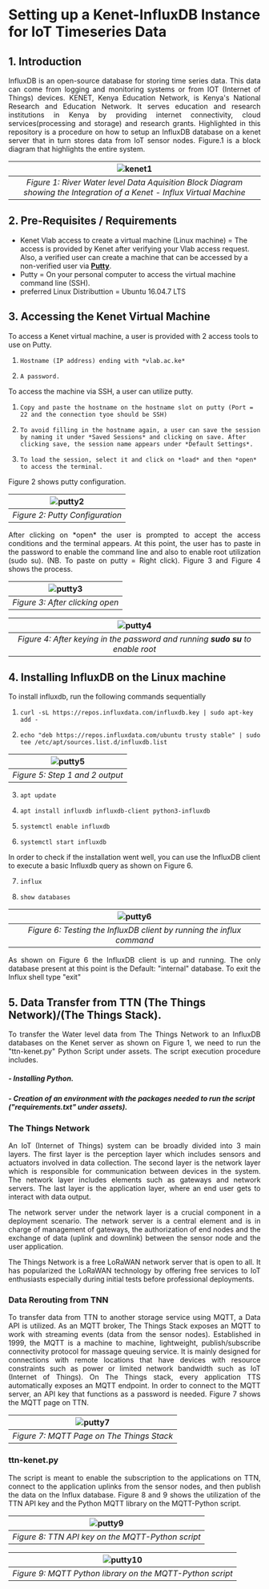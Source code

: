 # Setting up a Kenet-InfluxDB Instance for IoT Timeseries Data

## 1. Introduction

<p align="justify">InfluxDB is an open-source database for storing time series data. This data can come from logging and monitoring systems or from IOT (Internet of Things) devices. KENET, Kenya Education Network, is Kenya's National Research and Education Network. It serves education and research institutions in Kenya by providing internet connectivity, cloud services(processing and storage) and research grants. Highlighted in this repository is a procedure on how to setup an InfluxDB database on a kenet server that in turn stores data from IoT sensor nodes. Figure.1 is a block diagram that highlights the entire system.</p> 

| ![kenet1](/img/block2.PNG) | 
|:--:| 
| *Figure 1: River Water level Data Aquisition Block Diagram showing the Integration of a Kenet - Influx Virtual Machine* |

## 2. Pre-Requisites / Requirements

- Kenet Vlab access to create a virtual machine (Linux machine) = The access is provided by Kenet after verifying your Vlab access request. Also, a verified user can create a machine that can be accessed by a non-verified user via  **[Putty](https://www.chiark.greenend.org.uk/~sgtatham/putty/latest.html)**.
- Putty = On your personal computer to access the virtual machine command line (SSH).
- preferred Linux Distributtion = Ubuntu 16.04.7 LTS

## 3. Accessing the Kenet Virtual Machine

To access a Kenet virtual machine, a user is provided with 2 access tools to use on Putty.

1. `Hostname (IP address) ending with *vlab.ac.ke*`

2. `A password.`

To access the machine via SSH, a user can utilize putty.

1. `Copy and paste the hostname on the hostname slot on putty (Port = 22 and the connection tyoe should be SSH)`

2. `To avoid filling in the hostname again, a user can save the session by naming it under *Saved Sessions* and clicking on save. After clicking save, the session name appears under *Default Settings*.` 

3. `To load the session, select it and click on *load* and then *open* to access the terminal.` 

Figure 2 shows putty configuration.

| ![putty2](/img/putty2.PNG) | 
|:--:| 
| *Figure 2: Putty Configuration* |

<p align="justify">After clicking on *open* the user is prompted to accept the access conditions and the terminal appears. At this point, the user has to paste in the password to enable the command line and also to enable root utilization (sudo su). (NB. To paste on putty = Right click). Figure 3 and Figure 4 shows the process.</p>

| ![putty3](/img/putty3.jpg) | 
|:--:| 
| *Figure 3: After clicking open* |

| ![putty4](/img/putty4.jpg) | 
|:--:| 
| *Figure 4: After keying in the password and running **sudo su** to enable root* |

## 4. Installing InfluxDB on the Linux machine

To install influxdb, run the following commands sequentially 

1. `curl -sL https://repos.influxdata.com/influxdb.key | sudo apt-key add -`

2. `echo "deb https://repos.influxdata.com/ubuntu trusty stable" | sudo tee /etc/apt/sources.list.d/influxdb.list`

| ![putty5](/img/putty5.jpg) | 
|:--:| 
| *Figure 5: Step 1 and 2 output* |

3. `apt update`

4. `apt install influxdb influxdb-client python3-influxdb`

5. `systemctl enable influxdb`

6. `systemctl start influxdb`

In order to check if the installation went well, you can use the InfluxDB client to execute a basic Influxdb query as shown on Figure 6.

7. `influx`

8. `show databases`

| ![putty6](/img/putty6.PNG) | 
|:--:| 
| *Figure 6: Testing the InfluxDB client by running the influx command* |

<p align="justify">As shown on Figure 6 the InfluxDB client is up and running. The only database present at this point is the Default: "internal" database. To exit the Influx shell type "exit"</p>

## 5. Data Transfer from TTN (The Things Network)/(The Things Stack).
<p align="justify"> To transfer the Water level data from The Things Network to an InfluxDB databases on the Kenet server as shown on Figure 1, we need to run the "ttn-kenet.py" Python Script under assets. The script execution procedure includes.</p>

##### - Installing Python.
##### - Creation of an environment with the packages needed to run the script ("requirements.txt" under assets).

### The Things Network
<p align="justify"> An IoT (Internet of Things) system can be broadly divided into 3 main layers. The first layer is the perception layer which includes sensors and actuators involved in data collection. The second layer is the network layer which is responsible for communication between devices in the system. The network layer includes elements such as gateways and network servers. The last layer is the application layer, where an end user gets to interact with data output.</p>

<p align="justify">The network server under the network layer is a crucial component in a deployment scenario. The network server is a central element and is in charge of management of gateways, the authorization of end nodes and the exchange of data (uplink and downlink) between the sensor node and the user application.</p>

<p align="justify">The Things Network is a free LoRaWAN network server that is open to all. It has popularized the LoRaWAN technology by offering free services to IoT enthusiasts especially during initial tests before professional deployments.</p>

### Data Rerouting from TNN 
<p align="justify"> To transfer data from TTN to another storage service using MQTT, a Data API is utilized. As an MQTT broker, The Things Stack exposes an MQTT to work with streaming events (data from the sensor nodes). Established in 1999, the MQTT is a machine to machine, lightweight, publish/subscribe connectivity protocol for massage queuing service. It is mainly designed for connections with remote locations that have devices with resource constraints such as power or limited network bandwidth such as IoT (Internet of Things). On The Things stack, every application TTS automatically exposes an MQTT endpoint. In order to connect to the MQTT server, an API key that functions as a password is needed. Figure 7 shows the MQTT page on TTN. </p>

| ![putty7](/img/putty7.PNG) | 
|:--:| 
| *Figure 7: MQTT Page on The Things Stack* |

### ttn-kenet.py
<p align="justify"> The script is meant to  enable the subscription to the applications on TTN, connect to the application uplinks from the sensor nodes, and then publish the data on the Influx database. Figure 8 and 9 shows the utilization of the TTN API key and the Python MQTT library on the MQTT-Python script.</p>

| ![putty9](/img/putty9.PNG) | 
|:--:| 
| *Figure 8: TTN API key on the MQTT-Python script* |

| ![putty10](/img/putty10.PNG) | 
|:--:| 
| *Figure 9: MQTT Python library on the MQTT-Python script* |






